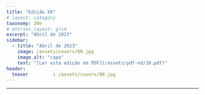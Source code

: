 ```yaml
---
title: "Edição XX"
# layout: category
taxonomy: 20e
# entries_layout: grid
excerpt: "Abril de 2023"
sidebar:
  - title: "Abril de 2023"
    image: /assets/covers/00.jpg
    image_alt: "capa"
    text: "[Ler esta edição em PDF](/assets/pdf-ed/20.pdf)"
header:
  teaser         : /assets/covers/00.jpg
---
```


---